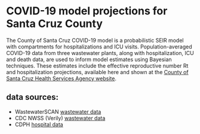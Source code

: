 # COVID-19 model projections for Santa Cruz County

The County of Santa Cruz COVID-19 model is a probabilistic SEIR model with compartments for hospitalizations and ICU visits. Population-averaged COVID-19 data from three wastewater plants, along with hospitalization, ICU and death data, are used to inform model estimates using Bayesian techniques. These estimates include the effective reproductive number Rt and hospitalization projections, available here and shown at the [County of Santa Cruz Health Services Agency website](https://santacruzhealth.org/HSAHome/HSADivisions/PublicHealth/CommunicableDiseaseControl/CoronavirusHome.aspx).

## data sources:

* WastewaterSCAN [wastewater data](https://data.wastewaterscan.org/)
* CDC NWSS (Verily) [wastewater data](https://www.cdc.gov/nwss/wastewater-surveillance.html)
* CDPH [hospital data](https://data.chhs.ca.gov/dataset/covid-19-hospital-data)
